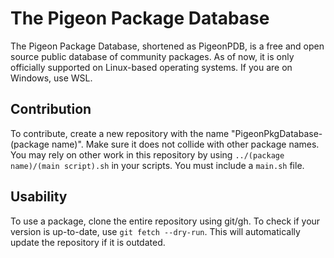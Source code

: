 # The Pigeon Package Database

The Pigeon Package Database, shortened as PigeonPDB, is a free and open source public database of community packages.
As of now, it is only officially supported on Linux-based operating systems. If you are on Windows, use WSL.

## Contribution

To contribute, create a new repository with the name "PigeonPkgDatabase-(package name)". Make sure it does not collide with other package names.
You may rely on other work in this repository by using `../(package name)/(main script).sh` in your scripts.
You must include a `main.sh` file.

## Usability

To use a package, clone the entire repository using git/gh. To check if your version is up-to-date, use `git fetch --dry-run`.
This will automatically update the repository if it is outdated.
